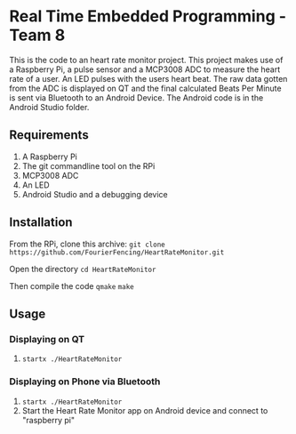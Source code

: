 # Real Time Embedded Programming - Team 8

This is the code to an heart rate monitor project. This project makes use of a Raspberry Pi, a pulse sensor and a MCP3008 ADC to measure the heart rate of a user. An LED pulses with the users heart beat.
The raw data gotten from the ADC is displayed on QT and the final calculated Beats Per Minute is sent via Bluetooth to an Android Device. The Android code is in the Android Studio folder.


## Requirements

1. A Raspberry Pi
2. The git commandline tool on the RPi
3. MCP3008 ADC
4. An LED
5. Android Studio and a debugging device

## Installation

From the RPi, clone this archive:
```git clone https://github.com/FourierFencing/HeartRateMonitor.git```

Open the directory
```cd HeartRateMonitor```

Then compile the code
```qmake```
```make```


## Usage

### Displaying on QT

1. ```startx ./HeartRateMonitor```

### Displaying on Phone via Bluetooth

1. ```startx ./HeartRateMonitor```
2. Start the Heart Rate Monitor app on Android device and connect to "raspberry pi"
